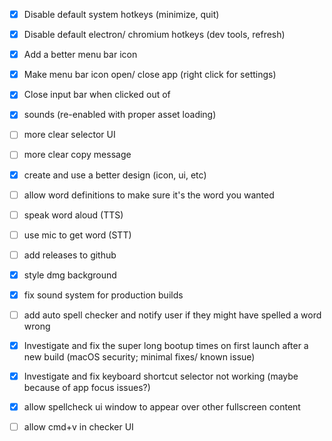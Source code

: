 - [x] Disable default system hotkeys (minimize, quit)
- [x] Disable default electron/ chromium hotkeys (dev tools, refresh)
- [x] Add a better menu bar icon
- [x] Make menu bar icon open/ close app (right click for settings)
- [x] Close input bar when clicked out of

- [x] sounds (re-enabled with proper asset loading)
- [ ] more clear selector UI
- [ ] more clear copy message

- [x] create and use a better design (icon, ui, etc)
- [ ] allow word definitions to make sure it's the word you wanted
- [ ] speak word aloud (TTS)
- [ ] use mic to get word (STT)
- [ ] add releases to github
- [x] style dmg background
- [x] fix sound system for production builds
- [ ] add auto spell checker and notify user if they might have spelled a word wrong
- [x] Investigate and fix the super long bootup times on first launch after a new build (macOS security; minimal fixes/ known issue)
- [x] Investigate and fix keyboard shortcut selector not working (maybe because of app focus issues?)
- [x] allow spellcheck ui window to appear over other fullscreen content
- [ ] allow cmd+v in checker UI